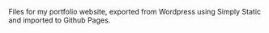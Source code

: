 Files for my portfolio website, exported from Wordpress using Simply Static and imported to Github Pages.


